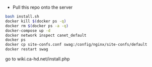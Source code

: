 - Pull this repo onto the server

```bash
bash install.sh
docker kill $(docker ps -q)
docker rm $(docker ps -a -q)
docker-compose up -d
docker network inspect canet_default 
docker ps
docker cp site-confs.conf swag:/config/nginx/site-confs/default
docker restart swag
```

go to wiki.ca-hd.net/install.php